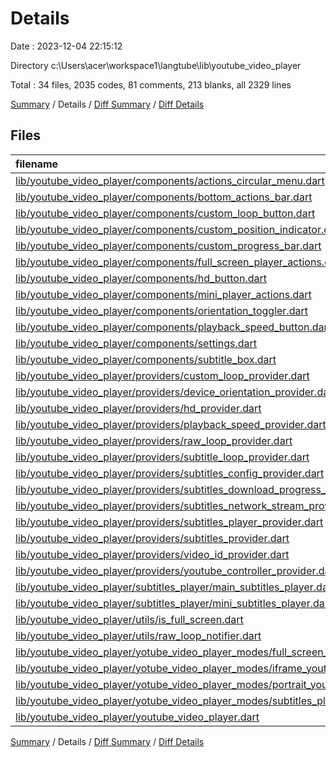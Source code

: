 # Details

Date : 2023-12-04 22:15:12

Directory c:\\Users\\acer\\workspace1\\langtube\\lib\\youtube_video_player

Total : 34 files,  2035 codes, 81 comments, 213 blanks, all 2329 lines

[Summary](results.md) / Details / [Diff Summary](diff.md) / [Diff Details](diff-details.md)

## Files
| filename | language | code | comment | blank | total |
| :--- | :--- | ---: | ---: | ---: | ---: |
| [lib/youtube_video_player/components/actions_circular_menu.dart](/lib/youtube_video_player/components/actions_circular_menu.dart) | Dart | 74 | 0 | 9 | 83 |
| [lib/youtube_video_player/components/bottom_actions_bar.dart](/lib/youtube_video_player/components/bottom_actions_bar.dart) | Dart | 65 | 0 | 7 | 72 |
| [lib/youtube_video_player/components/custom_loop_button.dart](/lib/youtube_video_player/components/custom_loop_button.dart) | Dart | 111 | 0 | 7 | 118 |
| [lib/youtube_video_player/components/custom_position_indicator.dart](/lib/youtube_video_player/components/custom_position_indicator.dart) | Dart | 51 | 0 | 4 | 55 |
| [lib/youtube_video_player/components/custom_progress_bar.dart](/lib/youtube_video_player/components/custom_progress_bar.dart) | Dart | 70 | 0 | 7 | 77 |
| [lib/youtube_video_player/components/full_screen_player_actions.dart](/lib/youtube_video_player/components/full_screen_player_actions.dart) | Dart | 150 | 49 | 14 | 213 |
| [lib/youtube_video_player/components/hd_button.dart](/lib/youtube_video_player/components/hd_button.dart) | Dart | 23 | 0 | 3 | 26 |
| [lib/youtube_video_player/components/mini_player_actions.dart](/lib/youtube_video_player/components/mini_player_actions.dart) | Dart | 61 | 1 | 6 | 68 |
| [lib/youtube_video_player/components/orientation_toggler.dart](/lib/youtube_video_player/components/orientation_toggler.dart) | Dart | 23 | 0 | 4 | 27 |
| [lib/youtube_video_player/components/playback_speed_button.dart](/lib/youtube_video_player/components/playback_speed_button.dart) | Dart | 41 | 0 | 3 | 44 |
| [lib/youtube_video_player/components/settings.dart](/lib/youtube_video_player/components/settings.dart) | Dart | 181 | 0 | 8 | 189 |
| [lib/youtube_video_player/components/subtitle_box.dart](/lib/youtube_video_player/components/subtitle_box.dart) | Dart | 83 | 0 | 7 | 90 |
| [lib/youtube_video_player/providers/custom_loop_provider.dart](/lib/youtube_video_player/providers/custom_loop_provider.dart) | Dart | 32 | 3 | 8 | 43 |
| [lib/youtube_video_player/providers/device_orientation_provider.dart](/lib/youtube_video_player/providers/device_orientation_provider.dart) | Dart | 22 | 0 | 5 | 27 |
| [lib/youtube_video_player/providers/hd_provider.dart](/lib/youtube_video_player/providers/hd_provider.dart) | Dart | 24 | 0 | 5 | 29 |
| [lib/youtube_video_player/providers/playback_speed_provider.dart](/lib/youtube_video_player/providers/playback_speed_provider.dart) | Dart | 32 | 0 | 5 | 37 |
| [lib/youtube_video_player/providers/raw_loop_provider.dart](/lib/youtube_video_player/providers/raw_loop_provider.dart) | Dart | 0 | 0 | 1 | 1 |
| [lib/youtube_video_player/providers/subtitle_loop_provider.dart](/lib/youtube_video_player/providers/subtitle_loop_provider.dart) | Dart | 69 | 0 | 11 | 80 |
| [lib/youtube_video_player/providers/subtitles_config_provider.dart](/lib/youtube_video_player/providers/subtitles_config_provider.dart) | Dart | 14 | 1 | 4 | 19 |
| [lib/youtube_video_player/providers/subtitles_download_progress_provider.dart](/lib/youtube_video_player/providers/subtitles_download_progress_provider.dart) | Dart | 9 | 0 | 2 | 11 |
| [lib/youtube_video_player/providers/subtitles_network_stream_provider.dart](/lib/youtube_video_player/providers/subtitles_network_stream_provider.dart) | Dart | 34 | 2 | 6 | 42 |
| [lib/youtube_video_player/providers/subtitles_player_provider.dart](/lib/youtube_video_player/providers/subtitles_player_provider.dart) | Dart | 95 | 0 | 9 | 104 |
| [lib/youtube_video_player/providers/subtitles_provider.dart](/lib/youtube_video_player/providers/subtitles_provider.dart) | Dart | 15 | 0 | 2 | 17 |
| [lib/youtube_video_player/providers/video_id_provider.dart](/lib/youtube_video_player/providers/video_id_provider.dart) | Dart | 23 | 7 | 5 | 35 |
| [lib/youtube_video_player/providers/youtube_controller_provider.dart](/lib/youtube_video_player/providers/youtube_controller_provider.dart) | Dart | 12 | 0 | 3 | 15 |
| [lib/youtube_video_player/subtitles_player/main_subtitles_player.dart](/lib/youtube_video_player/subtitles_player/main_subtitles_player.dart) | Dart | 231 | 4 | 15 | 250 |
| [lib/youtube_video_player/subtitles_player/mini_subtitles_player.dart](/lib/youtube_video_player/subtitles_player/mini_subtitles_player.dart) | Dart | 52 | 0 | 4 | 56 |
| [lib/youtube_video_player/utils/is_full_screen.dart](/lib/youtube_video_player/utils/is_full_screen.dart) | Dart | 6 | 0 | 2 | 8 |
| [lib/youtube_video_player/utils/raw_loop_notifier.dart](/lib/youtube_video_player/utils/raw_loop_notifier.dart) | Dart | 56 | 0 | 10 | 66 |
| [lib/youtube_video_player/yotube_video_player_modes/full_screen_youtube_player.dart](/lib/youtube_video_player/yotube_video_player_modes/full_screen_youtube_player.dart) | Dart | 78 | 1 | 6 | 85 |
| [lib/youtube_video_player/yotube_video_player_modes/iframe_youtube_player.dart](/lib/youtube_video_player/yotube_video_player_modes/iframe_youtube_player.dart) | Dart | 71 | 0 | 10 | 81 |
| [lib/youtube_video_player/yotube_video_player_modes/portrait_youtube_player.dart](/lib/youtube_video_player/yotube_video_player_modes/portrait_youtube_player.dart) | Dart | 103 | 0 | 9 | 112 |
| [lib/youtube_video_player/yotube_video_player_modes/subtitles_player_builders.dart](/lib/youtube_video_player/yotube_video_player_modes/subtitles_player_builders.dart) | Dart | 62 | 0 | 4 | 66 |
| [lib/youtube_video_player/youtube_video_player.dart](/lib/youtube_video_player/youtube_video_player.dart) | Dart | 62 | 13 | 8 | 83 |

[Summary](results.md) / Details / [Diff Summary](diff.md) / [Diff Details](diff-details.md)
